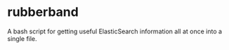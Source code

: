 rubberband
==========

A bash script for getting useful ElasticSearch information all at once into a single file.
